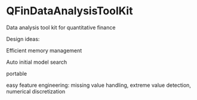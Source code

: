# QFinDataAnalysisToolKit
 Data analysis tool kit for quantitative finance

Design ideas:

Efficient memory management

Auto initial model search

portable

easy feature engineering: missing value handling, extreme value detection, numerical discretization